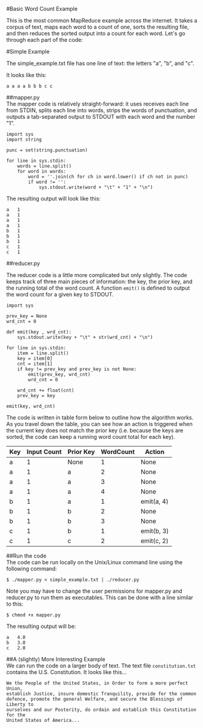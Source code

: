 #Basic Word Count Example

This is the most common MapReduce example across the internet. It takes a corpus of text, maps each word to a count of one, sorts the resulting file, and then reduces the sorted output into a count for each word. Let's go through each part of the code:

#Simple Example  

The simple_example.txt file has one line of text: the letters "a", "b", and "c".  
  
It looks like this:
```  
a a a a b b b c c
```

##mapper.py  
The mapper code is relatively straight-forward: it uses receives each line from STDIN, splits each line into words, strips the words of punctuation, and outputs a tab-separated output to STDOUT with each word and the number "1".  
  
```
import sys
import string

punc = set(string.punctuation)

for line in sys.stdin:
	words = line.split()
	for word in words:
		word = ''.join(ch for ch in word.lower() if ch not in punc)
		if word != '':
			sys.stdout.write(word + "\t" + "1" + "\n")
```  
  
The resulting output will look like this:  
  
```
a	1
a	1
a	1
a	1
b	1
b	1
b	1
c	1
c	1
```  

##reducer.py  
  
The reducer code is a little more complicated but only slightly. The code keeps track of three main pieces of information: the key, the prior key, and the running total of the word count.  A function ```emit()``` is defined to output the word count for a given key to STDOUT.
  
```
import sys

prev_key = None
wrd_cnt = 0

def emit(key , wrd_cnt):
	sys.stdout.write(key + "\t" + str(wrd_cnt) + "\n")

for line in sys.stdin:
 	item = line.split()
 	key = item[0]
  	cnt = item[1]
 	if key != prev_key and prev_key is not None:
 		emit(prev_key, wrd_cnt)
 		wrd_cnt = 0
 	
 	wrd_cnt += float(cnt)
	prev_key = key

emit(key, wrd_cnt)
```  
The code is written in table form below to outline how the algorithm works. As you travel down the table, you can see how an action is triggered when the current key does not match the prior key (i.e. because the keys are sorted, the code can keep a running word count total for each key).

| Key | Input Count | Prior Key | WordCount | Action       | 
| ----|-------------| --------- |-----------|--------------|
| a   | 1           | None      | 1         | None         |
| a   | 1           | a         | 2         | None         |
| a   | 1           | a         | 3         | None         |
| a   | 1           | a         | 4         | None         |
| b   | 1           | a         | 1         | emit(a, 4)   |
| b   | 1           | b         | 2         | None         |
| b   | 1           | b         | 3         | None         |
| c   | 1           | b         | 1         | emit(b, 3)   |
| c   | 1           | c         | 2         | emit(c, 2)   |  
  
##Run the code  
The code can be run locally on the Unix/Linux command line using the following command:  
```
$ ./mapper.py < simple_example.txt | ./reducer.py 
```  
Note you may have to change the user permissions for mapper.py and reducer.py to run them as executables. This can be done with a line similar to this:  
```
$ chmod +x mapper.py
```  

The resulting output will be:
```
a	4.0
b	3.0
c	2.0
```  

##A (slightly) More Interesting Example  
We can run the code on a larger body of text.  The text file ```constitution.txt``` contains the U.S. Constitution. It looks like this...  
```
We the People of the United States, in Order to form a more perfect Union,
establish Justice, insure domestic Tranquility, provide for the common
defence, promote the general Welfare, and secure the Blessings of Liberty to
ourselves and our Posterity, do ordain and establish this Constitution for the
United States of America...
```
